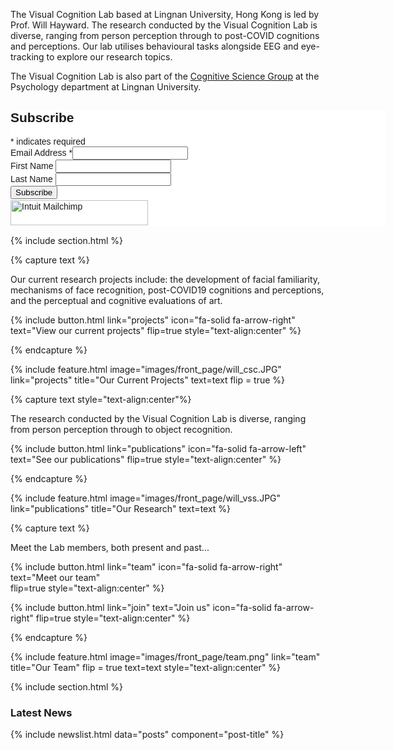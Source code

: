 ---
---

The Visual Cognition Lab based at Lingnan University, Hong Kong is led by Prof. Will Hayward. The research conducted by the Visual Cognition Lab is diverse, ranging from person perception through to post-COVID cognitions and perceptions. Our lab utilises behavioural tasks alongside EEG and eye-tracking to explore our research topics. 

The Visual Cognition Lab is also part of the [Cognitive Science Group](https://cognitive-science.group/) at the Psychology department at Lingnan University.  

<div id="mc_embed_shell">
      <link href="//cdn-images.mailchimp.com/embedcode/classic-061523.css" rel="stylesheet" type="text/css">
  <style type="text/css">
        #mc_embed_signup{background:#fff; false;clear:left; font:14px Helvetica,Arial,sans-serif; width: 600px;}
        /* Add your own Mailchimp form style overrides in your site stylesheet or in this style block.
           We recommend moving this block and the preceding CSS link to the HEAD of your HTML file. */
</style>
<div id="mc_embed_signup">
    <form action="https://github.us22.list-manage.com/subscribe/post?u=546e5e6b8dbb4332447099364&amp;id=b13ee4b014&amp;f_id=0007cce1f0" method="post" id="mc-embedded-subscribe-form" name="mc-embedded-subscribe-form" class="validate" target="_blank">
        <div id="mc_embed_signup_scroll"><h2>Subscribe</h2>
            <div class="indicates-required"><span class="asterisk">*</span> indicates required</div>
            <div class="mc-field-group"><label for="mce-EMAIL">Email Address <span class="asterisk">*</span></label><input type="email" name="EMAIL" class="required email" id="mce-EMAIL" required="" value=""></div><div class="mc-field-group"><label for="mce-FNAME">First Name </label><input type="text" name="FNAME" class=" text" id="mce-FNAME" value=""></div><div class="mc-field-group"><label for="mce-LNAME">Last Name </label><input type="text" name="LNAME" class=" text" id="mce-LNAME" value=""></div>
        <div id="mce-responses" class="clear foot">
            <div class="response" id="mce-error-response" style="display: none;"></div>
            <div class="response" id="mce-success-response" style="display: none;"></div>
        </div>
    <div aria-hidden="true" style="position: absolute; left: -5000px;">
        /* real people should not fill this in and expect good things - do not remove this or risk form bot signups */
        <input type="text" name="b_546e5e6b8dbb4332447099364_b13ee4b014" tabindex="-1" value="">
    </div>
        <div class="optionalParent">
            <div class="clear foot">
                <input type="submit" name="subscribe" id="mc-embedded-subscribe" class="button" value="Subscribe">
                <p style="margin: 0px auto;"><a href="http://eepurl.com/iTdX2g" title="Mailchimp - email marketing made easy and fun"><span style="display: inline-block; background-color: transparent; border-radius: 4px;"><img class="refferal_badge" src="https://digitalasset.intuit.com/render/content/dam/intuit/mc-fe/en_us/images/intuit-mc-rewards-text-dark.svg" alt="Intuit Mailchimp" style="width: 220px; height: 40px; display: flex; padding: 2px 0px; justify-content: center; align-items: center;"></span></a></p>
            </div>
        </div>
    </div>
</form>
</div>
<script type="text/javascript" src="//s3.amazonaws.com/downloads.mailchimp.com/js/mc-validate.js"></script><script type="text/javascript">(function($) {window.fnames = new Array(); window.ftypes = new Array();fnames[0]='EMAIL';ftypes[0]='email';fnames[1]='FNAME';ftypes[1]='text';fnames[2]='LNAME';ftypes[2]='text';}(jQuery));var $mcj = jQuery.noConflict(true);</script></div>


{% include section.html %}

{% capture text %}

Our current research projects include: the development of facial familiarity, mechanisms of face recognition, post-COVID19 cognitions and perceptions, and the perceptual and cognitive evaluations of art.  

{%
  include button.html
  link="projects"
  icon="fa-solid fa-arrow-right"
  text="View our current projects"
  flip=true
  style="text-align:center"
%}

{% endcapture %}

{%
  include feature.html
  image="images/front_page/will_csc.JPG"
  link="projects"
  title="Our Current Projects"
  text=text
  flip = true
%}

{% capture text style="text-align:center"%}

The research conducted by the Visual Cognition Lab is diverse, ranging from person perception through to object recognition.

{%
  include button.html
  link="publications"
  icon="fa-solid fa-arrow-left"
  text="See our publications"
  flip=true
  style="text-align:center"
%}

{% endcapture %}

{%
  include feature.html
  image="images/front_page/will_vss.JPG"
  link="publications"
  title="Our Research"
  text=text
%}

{% capture text %}

Meet the Lab members, both present and past... 

{%
  include button.html
  link="team"
  icon="fa-solid fa-arrow-right"
  text="Meet our team"  
  flip=true
  style="text-align:center"
%}

{%
  include button.html
  link="join"
  text="Join us"
  icon="fa-solid fa-arrow-right"
  flip=true
  style="text-align:center"
%}

{% endcapture %}

{%
  include feature.html
  image="images/front_page/team.png"
  link="team"
  title="Our Team"
  flip = true
  text=text
  style="text-align:center"
%}

{% include section.html %}
### Latest News
{% include newslist.html data="posts" component="post-title" %}
